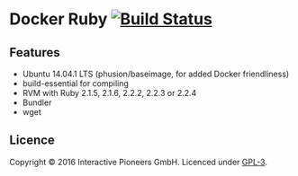 # Docker Ruby [![Build Status](https://travis-ci.org/interactive-pioneers/docker-ruby.svg?branch=master)](https://travis-ci.org/interactive-pioneers/docker-ruby)

## Features

- Ubuntu 14.04.1 LTS (phusion/baseimage, for added Docker friendliness)
- build-essential for compiling
- RVM with Ruby 2.1.5, 2.1.6, 2.2.2, 2.2.3 or 2.2.4
- Bundler
- wget

## Licence

Copyright © 2016 Interactive Pioneers GmbH. Licenced under [GPL-3](LICENSE).
